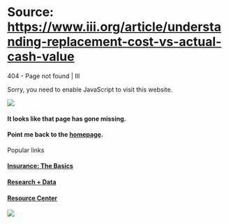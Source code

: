 # Source: https://www.iii.org/article/understanding-replacement-cost-vs-actual-cash-value

404 - Page not found | III

Sorry, you need to enable JavaScript to visit this website.

![](/sites/all/themes/iii_responsive/images/404-mutt.png)

#### It looks like that page has gone missing.

#### Point me back to the [homepage](/).

Popular links

#### [Insurance: The Basics](/insurance-basics)

#### [Research + Data](/research-data)

#### [Resource Center](/resource-center)

 ![](https://px.ads.linkedin.com/collect/?pid=80820&fmt=gif)